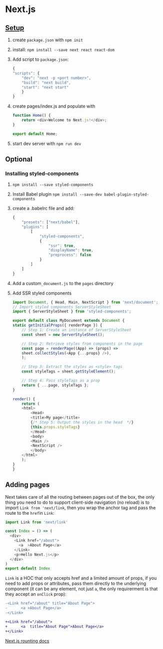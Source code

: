 # Next.js

## [Setup](https://nextjs.org/docs)



1. create `package.json` with `npm init`
1. install: `npm install --save next react react-dom`
1. Add script to `package.json`:
    ```js
    {
    "scripts": {
        "dev": "next -p <port number>",
        "build": "next build",
        "start": "next start"
        }
    }
    ```
1. create pages/index.js and populate with

    ```js
    function Home() {
        return <div>Welcome to Next.js!</div>;
    }

    export default Home;
    ```

1. start dev server with `npm run dev`

## Optional

### Installing styled-components

1. `npm install --save styled-components`
1. Install Babel plugin `npm install --save-dev babel-plugin-styled-components`
1. create a .babelrc file and add:

    ```js
    {
        "presets": ["next/babel"],
        "plugins": [
            [
                "styled-components",
                {
                    "ssr": true,
                    "displayName": true,
                    "preprocess": false
                }
            ]
        ]
    }
    ```
1. Add a custom`_document.js` to the `pages` directory

1. Add SSR styled components
    ```js
    import Document, { Head, Main, NextScript } from 'next/document';
    // Import styled components ServerStyleSheet
    import { ServerStyleSheet } from 'styled-components';

    export default class MyDocument extends Document {
    static getInitialProps({ renderPage }) {
        // Step 1: Create an instance of ServerStyleSheet
        const sheet = new ServerStyleSheet();

        // Step 2: Retrieve styles from components in the page
        const page = renderPage((App) => (props) =>
        sheet.collectStyles(<App {...props} />),
        );

        // Step 3: Extract the styles as <style> tags
        const styleTags = sheet.getStyleElement();

        // Step 4: Pass styleTags as a prop
        return { ...page, styleTags };
    }

    render() {
        return (
        <html>
            <Head>
            <title>My page</title>
            {/* Step 5: Output the styles in the head  */}
            {this.props.styleTags}
            </Head>
            <body>
            <Main />
            <NextScript />
            </body>
        </html>
        );
    }
    }
    ```
## Adding pages

Next takes care of all the routing between pages out of the box, the only thing you need to do to support client-side navigation (no reload) is to import `Link from 'next/link`, then you wrap the anchor tag and pass the route to the `href`in `Link`:

```js
import Link from 'next/link'

const Index = () => (
  <div>
    <Link href="/about">
      <a  >About Page</a>
    </Link>
    <p>Hello Next.js</p>
  </div>
)
export default Index
```

`Link` is a HOC that only accepts href and a limited amount of props, if you need to add props or attributes, pass them directly to the underlying component (it can be any element, not just `a`, the only requirerment is that they accept an `onClick` prop):

```diff
-<Link href="/about" title="About Page">
-      <a >About Page</a>
-</Link>

+<Link href="/about">
+      <a  title="About Page">About Page</a>
+</Link>
```

[Next.js rounting docs](https://nextjs.org/docs/#routing)


